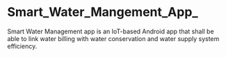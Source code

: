 # Smart_Water_Mangement_App_
 Smart Water Management app is an IoT-based Android app that shall be able to link water billing with water conservation and water supply system efficiency. 
